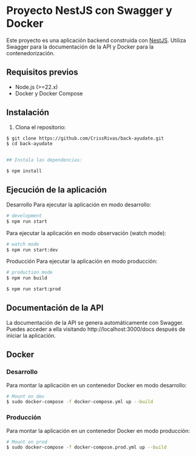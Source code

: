# Proyecto NestJS con Swagger y Docker

Este proyecto es una aplicación backend construida con [NestJS](https://nestjs.com/). Utiliza Swagger para la documentación de la API y Docker para la contenedorización.

## Requisitos previos

- Node.js (>=22.x)
- Docker y Docker Compose

## Instalación

1. Clona el repositorio:

```bash
$ git clone https://github.com/CrissRivas/back-ayudate.git
$ cd back-ayudate


## Instala las dependencias:

$ npm install
```

## Ejecución de la aplicación
Desarrollo
Para ejecutar la aplicación en modo desarrollo:

```bash
# development
$ npm run start
```

Para ejecutar la aplicación en modo observación (watch mode):
```bash
# watch mode
$ npm run start:dev
```
Producción
Para ejecutar la aplicación en modo producción:

```bash
# production mode
$ npm run build

$ npm run start:prod
```


## Documentación de la API
La documentación de la API se genera automáticamente con Swagger. Puedes acceder a ella visitando http://localhost:3000/docs después de iniciar la aplicación.



## Docker
### Desarrollo
Para montar la aplicación en un contenedor Docker en modo desarrollo:
```bash
# Mount on dev
$ sudo docker-compose -f docker-compose.yml up --build
```
### Producción
Para montar la aplicación en un contenedor Docker en modo producción:

```bash
# Mount on prod
$ sudo docker-compose -f docker-compose.prod.yml up --build
```